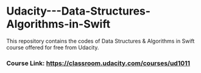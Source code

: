 # Udacity---Data-Structures-Algorithms-in-Swift
This repository contains the codes of Data Structures &amp; Algorithms in Swift course offered for free from Udacity.
### Course Link: https://classroom.udacity.com/courses/ud1011
